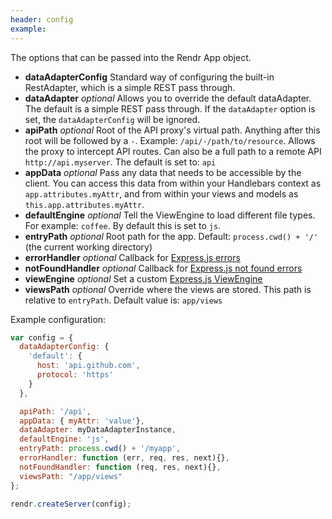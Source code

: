 ```yaml
---
header: config
example: 
---
```


The options that can be passed into the Rendr App object.

- **dataAdapterConfig** Standard way of configuring the built-in RestAdapter, which is a simple REST pass through.
- **dataAdapter** _optional_ Allows you to override the default dataAdapter.  The default is a simple REST pass through.  If the `dataAdapter` option is set, the `dataAdapterConfig` will be ignored.
- **apiPath** _optional_ Root of the API proxy's virtual path. Anything after this root will be followed by a `-`. Example: `/api/-/path/to/resource`. Allows the proxy to intercept API routes. Can also be a full path to a remote API `http://api.myserver`. The default is set to: `api`
- **appData** _optional_ Pass any data that needs to be accessible by the client.  You can access this data from within your Handlebars context as `app.attributes.myAttr`, and from within your views and models as `this.app.attributes.myAttr`.
- **defaultEngine** _optional_ Tell the ViewEngine to load different file types. For example: `coffee`.  By default this is set to `js`.
- **entryPath** _optional_ Root path for the app. Default: `process.cwd() + '/'` (the current working directory)
- **errorHandler** _optional_ Callback for [Express.js errors](http://expressjs.com/guide/error-handling.html)
- **notFoundHandler** _optional_ Callback for [Express.js not found errors](http://expressjs.com/guide/error-handling.html)
- **viewEngine** _optional_ Set a custom [Express.js ViewEngine](http://expressjs.com/api.html#app.engine)
- **viewsPath** _optional_ Override where the views are stored. This path is relative to `entryPath`. Default value is: `app/views`

Example configuration:

```js
var config = {
  dataAdapterConfig: {
    'default': {
      host: 'api.github.com',
      protocol: 'https'
    }
  },

  apiPath: '/api',
  appData: { myAttr: 'value'},
  dataAdapter: myDataAdapterInstance,
  defaultEngine: 'js',
  entryPath: process.cwd() + '/myapp',
  errorHandler: function (err, req, res, next){},
  notFoundHandler: function (req, res, next){},
  viewsPath: "/app/views"
};

rendr.createServer(config);
```
